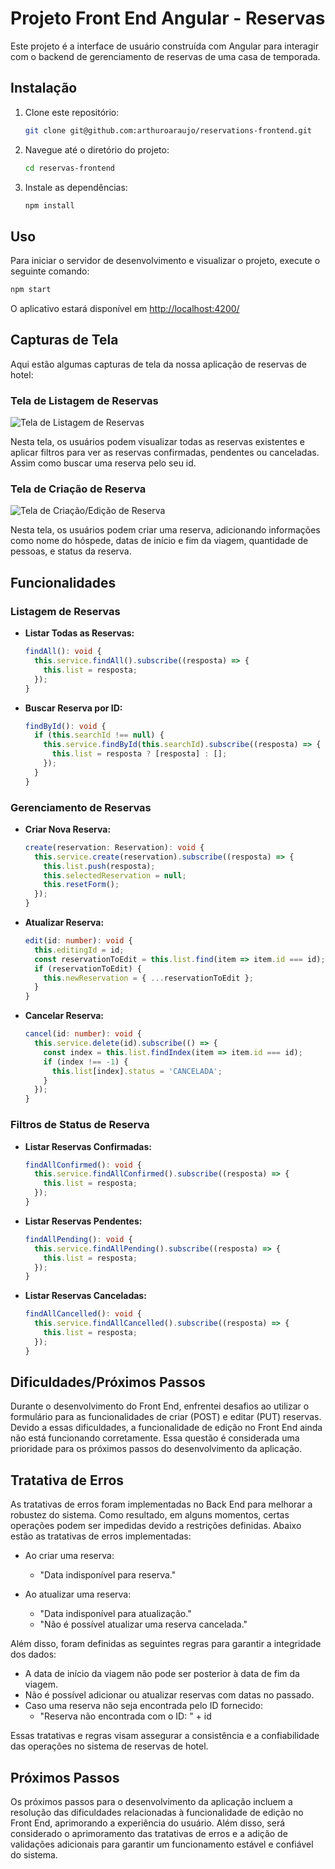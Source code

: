 # Projeto Front End Angular - Reservas

Este projeto é a interface de usuário construída com Angular para interagir com o backend de gerenciamento de reservas de uma casa de temporada.

## Instalação

1. Clone este repositório:

   ```bash
   git clone git@github.com:arthuroaraujo/reservations-frontend.git
   ```

2. Navegue até o diretório do projeto:

   ```bash
   cd reservas-frontend
   ```

3. Instale as dependências:

   ```bash
   npm install
   ```

## Uso

Para iniciar o servidor de desenvolvimento e visualizar o projeto, execute o seguinte comando:

```bash
npm start
```

O aplicativo estará disponível em [http://localhost:4200/](http://localhost:4200/)

## Capturas de Tela

Aqui estão algumas capturas de tela da nossa aplicação de reservas de hotel:

### Tela de Listagem de Reservas

![Tela de Listagem de Reservas](https://i.imgur.com/DSMt2pt.png)

Nesta tela, os usuários podem visualizar todas as reservas existentes e aplicar filtros para ver as reservas confirmadas, pendentes ou canceladas. Assim como buscar uma reserva pelo seu id.

### Tela de Criação de Reserva

![Tela de Criação/Edição de Reserva](https://i.imgur.com/HRuyhFw.png)

Nesta tela, os usuários podem criar uma reserva, adicionando informações como nome do hóspede, datas de início e fim da viagem, quantidade de pessoas, e status da reserva.

## Funcionalidades

### Listagem de Reservas

- **Listar Todas as Reservas:**

  ```typescript
  findAll(): void {
    this.service.findAll().subscribe((resposta) => {
      this.list = resposta;
    });
  }
  ```

- **Buscar Reserva por ID:**

  ```typescript
  findById(): void {
    if (this.searchId !== null) {
      this.service.findById(this.searchId).subscribe((resposta) => {
        this.list = resposta ? [resposta] : [];
      });
    }
  }
  ```

### Gerenciamento de Reservas

- **Criar Nova Reserva:**

  ```typescript
  create(reservation: Reservation): void {
    this.service.create(reservation).subscribe((resposta) => {
      this.list.push(resposta);
      this.selectedReservation = null;
      this.resetForm();
    });
  }
  ```

- **Atualizar Reserva:**

  ```typescript
  edit(id: number): void {
    this.editingId = id;
    const reservationToEdit = this.list.find(item => item.id === id);
    if (reservationToEdit) {
      this.newReservation = { ...reservationToEdit };
    }
  }
  ```

- **Cancelar Reserva:**

  ```typescript
  cancel(id: number): void {
    this.service.delete(id).subscribe(() => {
      const index = this.list.findIndex(item => item.id === id);
      if (index !== -1) {
        this.list[index].status = 'CANCELADA';
      }
    });
  }
  ```

### Filtros de Status de Reserva

- **Listar Reservas Confirmadas:**

  ```typescript
  findAllConfirmed(): void {
    this.service.findAllConfirmed().subscribe((resposta) => {
      this.list = resposta;
    });
  }
  ```

- **Listar Reservas Pendentes:**

  ```typescript
  findAllPending(): void {
    this.service.findAllPending().subscribe((resposta) => {
      this.list = resposta;
    });
  }
  ```

- **Listar Reservas Canceladas:**

  ```typescript
  findAllCancelled(): void {
    this.service.findAllCancelled().subscribe((resposta) => {
      this.list = resposta;
    });
  }
  ```

## Dificuldades/Próximos Passos

Durante o desenvolvimento do Front End, enfrentei desafios ao utilizar o formulário para as funcionalidades de criar (POST) e editar (PUT) reservas. Devido a essas dificuldades, a funcionalidade de edição no Front End ainda não está funcionando corretamente. Essa questão é considerada uma prioridade para os próximos passos do desenvolvimento da aplicação.

## Tratativa de Erros

As tratativas de erros foram implementadas no Back End para melhorar a robustez do sistema. Como resultado, em alguns momentos, certas operações podem ser impedidas devido a restrições definidas. Abaixo estão as tratativas de erros implementadas:

- Ao criar uma reserva:
  - "Data indisponível para reserva."

- Ao atualizar uma reserva:
  - "Data indisponível para atualização."
  - "Não é possível atualizar uma reserva cancelada."

Além disso, foram definidas as seguintes regras para garantir a integridade dos dados:
- A data de início da viagem não pode ser posterior à data de fim da viagem.
- Não é possível adicionar ou atualizar reservas com datas no passado.
- Caso uma reserva não seja encontrada pelo ID fornecido:
  - "Reserva não encontrada com o ID: " + id

Essas tratativas e regras visam assegurar a consistência e a confiabilidade das operações no sistema de reservas de hotel.

## Próximos Passos

Os próximos passos para o desenvolvimento da aplicação incluem a resolução das dificuldades relacionadas à funcionalidade de edição no Front End, aprimorando a experiência do usuário. Além disso, será considerado o aprimoramento das tratativas de erros e a adição de validações adicionais para garantir um funcionamento estável e confiável do sistema.
